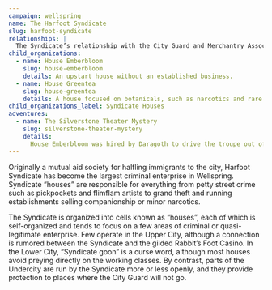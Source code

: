 ```yaml
---
campaign: wellspring
name: The Harfoot Syndicate
slug: harfoot-syndicate
relationships: |
  The Syndicate’s relationship with the City Guard and Merchantry Association is necessarily antagonistic, although endemic corruption provides some openings for criminal activity. Likewise, the relationship with the Stonewardens is frosty, although the two groups will work together during incursions from below.
child_organizations:
  - name: House Emberbloom
    slug: house-emberbloom
    details: An upstart house without an established business.
  - name: House Greentea
    slug: house-greentea
    details: A house focused on botanicals, such as narcotics and rare foods.
child_organizations_label: Syndicate Houses
adventures:
  - name: The Silverstone Theater Mystery
    slug: silverstone-theater-mystery
    details:
      House Emberbloom was hired by Daragoth to drive the troupe out of the theater.
---
```


Originally a mutual aid society for halfling immigrants to the city, Harfoot Syndicate has become the largest criminal enterprise in Wellspring. Syndicate “houses” are responsible for everything from petty street crime such as pickpockets and flimflam artists to grand theft and running establishments selling companionship or minor narcotics.

The Syndicate is organized into cells known as “houses”, each of which is self-organized and tends to focus on a few areas of criminal or quasi-legitimate enterprise. Few operate in the Upper City, although a connection is rumored between the Syndicate and the gilded Rabbit’s Foot Casino. In the Lower City, “Syndicate goon” is a curse word, although most houses avoid preying directly on the working classes. By contrast, parts of the Undercity are run by the Syndicate more or less openly, and they provide protection to places where the City Guard will not go.
